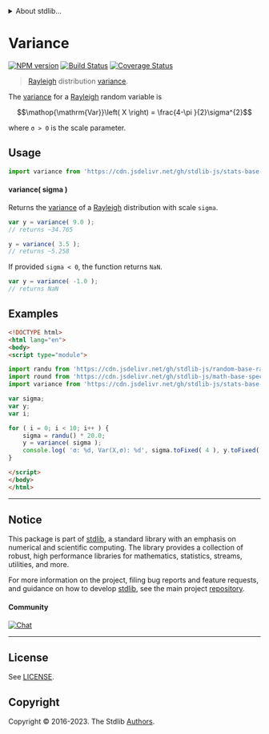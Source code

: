 <!--

@license Apache-2.0

Copyright (c) 2018 The Stdlib Authors.

Licensed under the Apache License, Version 2.0 (the "License");
you may not use this file except in compliance with the License.
You may obtain a copy of the License at

   http://www.apache.org/licenses/LICENSE-2.0

Unless required by applicable law or agreed to in writing, software
distributed under the License is distributed on an "AS IS" BASIS,
WITHOUT WARRANTIES OR CONDITIONS OF ANY KIND, either express or implied.
See the License for the specific language governing permissions and
limitations under the License.

-->


<details>
  <summary>
    About stdlib...
  </summary>
  <p>We believe in a future in which the web is a preferred environment for numerical computation. To help realize this future, we've built stdlib. stdlib is a standard library, with an emphasis on numerical and scientific computation, written in JavaScript (and C) for execution in browsers and in Node.js.</p>
  <p>The library is fully decomposable, being architected in such a way that you can swap out and mix and match APIs and functionality to cater to your exact preferences and use cases.</p>
  <p>When you use stdlib, you can be absolutely certain that you are using the most thorough, rigorous, well-written, studied, documented, tested, measured, and high-quality code out there.</p>
  <p>To join us in bringing numerical computing to the web, get started by checking us out on <a href="https://github.com/stdlib-js/stdlib">GitHub</a>, and please consider <a href="https://opencollective.com/stdlib">financially supporting stdlib</a>. We greatly appreciate your continued support!</p>
</details>

# Variance

[![NPM version][npm-image]][npm-url] [![Build Status][test-image]][test-url] [![Coverage Status][coverage-image]][coverage-url] <!-- [![dependencies][dependencies-image]][dependencies-url] -->

> [Rayleigh][rayleigh-distribution] distribution [variance][variance].

<!-- Section to include introductory text. Make sure to keep an empty line after the intro `section` element and another before the `/section` close. -->

<section class="intro">

The [variance][variance] for a [Rayleigh][rayleigh-distribution] random variable is

<!-- <equation class="equation" label="eq:rayleigh_variance" align="center" raw="\operatorname{Var}\left( X \right) = \frac{4-\pi }{2}\sigma^{2}" alt="Variance for a Rayleigh distribution."> -->

```math
\mathop{\mathrm{Var}}\left( X \right) = \frac{4-\pi }{2}\sigma^{2}
```

<!-- <div class="equation" align="center" data-raw-text="\operatorname{Var}\left( X \right) = \frac{4-\pi }{2}\sigma^{2}" data-equation="eq:rayleigh_variance">
    <img src="https://cdn.jsdelivr.net/gh/stdlib-js/stdlib@51534079fef45e990850102147e8945fb023d1d0/lib/node_modules/@stdlib/stats/base/dists/rayleigh/variance/docs/img/equation_rayleigh_variance.svg" alt="Variance for a Rayleigh distribution.">
    <br>
</div> -->

<!-- </equation> -->

where `σ > 0` is the scale parameter.

</section>

<!-- /.intro -->

<!-- Package usage documentation. -->



<section class="usage">

## Usage

```javascript
import variance from 'https://cdn.jsdelivr.net/gh/stdlib-js/stats-base-dists-rayleigh-variance@esm/index.mjs';
```

#### variance( sigma )

Returns the [variance][variance] of a [Rayleigh][rayleigh-distribution] distribution with scale `sigma`.

```javascript
var y = variance( 9.0 );
// returns ~34.765

y = variance( 3.5 );
// returns ~5.258
```

If provided `sigma < 0`, the function returns `NaN`.

```javascript
var y = variance( -1.0 );
// returns NaN
```

</section>

<!-- /.usage -->

<!-- Package usage notes. Make sure to keep an empty line after the `section` element and another before the `/section` close. -->

<section class="notes">

</section>

<!-- /.notes -->

<!-- Package usage examples. -->

<section class="examples">

## Examples

<!-- eslint no-undef: "error" -->

```html
<!DOCTYPE html>
<html lang="en">
<body>
<script type="module">

import randu from 'https://cdn.jsdelivr.net/gh/stdlib-js/random-base-randu@esm/index.mjs';
import round from 'https://cdn.jsdelivr.net/gh/stdlib-js/math-base-special-round@esm/index.mjs';
import variance from 'https://cdn.jsdelivr.net/gh/stdlib-js/stats-base-dists-rayleigh-variance@esm/index.mjs';

var sigma;
var y;
var i;

for ( i = 0; i < 10; i++ ) {
    sigma = randu() * 20.0;
    y = variance( sigma );
    console.log( 'σ: %d, Var(X,σ): %d', sigma.toFixed( 4 ), y.toFixed( 4 ) );
}

</script>
</body>
</html>
```

</section>

<!-- /.examples -->

<!-- Section to include cited references. If references are included, add a horizontal rule *before* the section. Make sure to keep an empty line after the `section` element and another before the `/section` close. -->

<section class="references">

</section>

<!-- /.references -->

<!-- Section for related `stdlib` packages. Do not manually edit this section, as it is automatically populated. -->

<section class="related">

</section>

<!-- /.related -->

<!-- Section for all links. Make sure to keep an empty line after the `section` element and another before the `/section` close. -->


<section class="main-repo" >

* * *

## Notice

This package is part of [stdlib][stdlib], a standard library with an emphasis on numerical and scientific computing. The library provides a collection of robust, high performance libraries for mathematics, statistics, streams, utilities, and more.

For more information on the project, filing bug reports and feature requests, and guidance on how to develop [stdlib][stdlib], see the main project [repository][stdlib].

#### Community

[![Chat][chat-image]][chat-url]

---

## License

See [LICENSE][stdlib-license].


## Copyright

Copyright &copy; 2016-2023. The Stdlib [Authors][stdlib-authors].

</section>

<!-- /.stdlib -->

<!-- Section for all links. Make sure to keep an empty line after the `section` element and another before the `/section` close. -->

<section class="links">

[npm-image]: http://img.shields.io/npm/v/@stdlib/stats-base-dists-rayleigh-variance.svg
[npm-url]: https://npmjs.org/package/@stdlib/stats-base-dists-rayleigh-variance

[test-image]: https://github.com/stdlib-js/stats-base-dists-rayleigh-variance/actions/workflows/test.yml/badge.svg?branch=v0.1.0
[test-url]: https://github.com/stdlib-js/stats-base-dists-rayleigh-variance/actions/workflows/test.yml?query=branch:v0.1.0

[coverage-image]: https://img.shields.io/codecov/c/github/stdlib-js/stats-base-dists-rayleigh-variance/main.svg
[coverage-url]: https://codecov.io/github/stdlib-js/stats-base-dists-rayleigh-variance?branch=main

<!--

[dependencies-image]: https://img.shields.io/david/stdlib-js/stats-base-dists-rayleigh-variance.svg
[dependencies-url]: https://david-dm.org/stdlib-js/stats-base-dists-rayleigh-variance/main

-->

[chat-image]: https://img.shields.io/gitter/room/stdlib-js/stdlib.svg
[chat-url]: https://app.gitter.im/#/room/#stdlib-js_stdlib:gitter.im

[stdlib]: https://github.com/stdlib-js/stdlib

[stdlib-authors]: https://github.com/stdlib-js/stdlib/graphs/contributors

[umd]: https://github.com/umdjs/umd
[es-module]: https://developer.mozilla.org/en-US/docs/Web/JavaScript/Guide/Modules

[deno-url]: https://github.com/stdlib-js/stats-base-dists-rayleigh-variance/tree/deno
[umd-url]: https://github.com/stdlib-js/stats-base-dists-rayleigh-variance/tree/umd
[esm-url]: https://github.com/stdlib-js/stats-base-dists-rayleigh-variance/tree/esm
[branches-url]: https://github.com/stdlib-js/stats-base-dists-rayleigh-variance/blob/main/branches.md

[stdlib-license]: https://raw.githubusercontent.com/stdlib-js/stats-base-dists-rayleigh-variance/main/LICENSE

[rayleigh-distribution]: https://en.wikipedia.org/wiki/Rayleigh_distribution

[variance]: https://en.wikipedia.org/wiki/Variance

</section>

<!-- /.links -->
